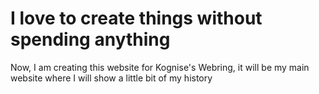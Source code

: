 
# I love to create things without spending anything

Now, I am creating this website for Kognise's Webring, it will be my main website where I will show a little bit of my history
